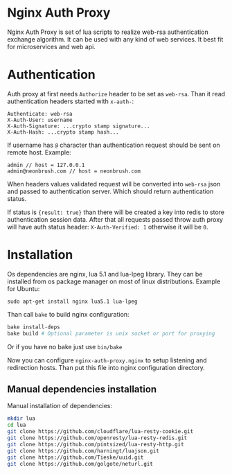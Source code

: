# Nginx Auth Proxy

Nginx Auth Proxy is set of lua scripts to realize web-rsa authentication
exchange algorithm. It can be used with any kind of web services. It best fit
for microservices and web api.

# Authentication

Auth proxy at first needs `Authorize` header to be set as `web-rsa`. Than it
read authentication headers started with `x-auth-`:

```
Authenticate: web-rsa
X-Auth-User: username
X-Auth-Signature: ...crypto stamp signature...
X-Auth-Hash: ...crypto stamp hash...
```

If username has `@` character than authentication request should be sent on
remote host. Example:
```
admin // host = 127.0.0.1
admin@neonbrush.com // host = neonbrush.com
```

When headers values validated request will be converted into `web-rsa` json
and passed to authentication server. Which should return authentication status.

If status is `{result: true}` than there will be created a key into redis
to store authentication session data. After that all requests passed throw
auth proxy will have auth status header: `X-Auth-Verified: 1` otherwise it will
be `0`.

# Installation

Os dependencies are nginx, lua 5.1 and lua-lpeg library. They can be installed from os
package manager on most of linux distributions. Example for Ubuntu:

```
sudo apt-get install nginx lua5.1 lua-lpeg
```

Than call `bake` to build nginx configuration:

```bash
bake install-deps
bake build # Optional parameter is unix socket or port for proxying
```

Or if you have no bake just use `bin/bake`

Now you can configure `nginx-auth-proxy.nginx` to setup listening and redirection
hosts. Than put this file into nginx configuration directory.

## Manual dependencies installation

Manual installation of dependencies:

```bash
mkdir lua
cd lua
git clone https://github.com/cloudflare/lua-resty-cookie.git
git clone https://github.com/openresty/lua-resty-redis.git
git clone https://github.com/pintsized/lua-resty-http.git
git clone https://github.com/harningt/luajson.git
git clone https://github.com/Tieske/uuid.git
git clone https://github.com/golgote/neturl.git
```
